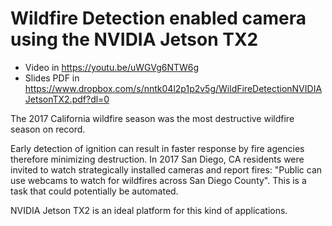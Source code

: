 # Wildfire Detection enabled camera using the NVIDIA Jetson TX2

* Video in https://youtu.be/uWGVg6NTW6g
* Slides PDF in https://www.dropbox.com/s/nntk04l2p1p2v5g/WildFireDetectionNVIDIAJetsonTX2.pdf?dl=0

The 2017 California wildfire season was the most destructive wildfire season on record.

Early detection of ignition can result in faster response by fire agencies therefore minimizing destruction. In 2017 San Diego, CA residents were invited to watch strategically installed cameras and report fires: "Public can use webcams to watch for wildfires across San Diego County". This is a task that could potentially be automated.

NVIDIA Jetson TX2 is an ideal platform for this kind of applications.



